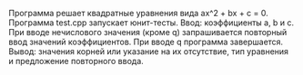 Программа решает квадратные уравнения вида ax^2 + bx + c = 0.
Программа test.cpp запускает юнит-тесты.
Ввод: коэффициенты a, b и c. При вводе нечислового значения (кроме  q) запрашивается повторный ввод значений коэффициентов. При вводе q программа завершается.
Вывод: значения корней или указание на их отсутствие, тип уравнения и предложение повторного ввода.
